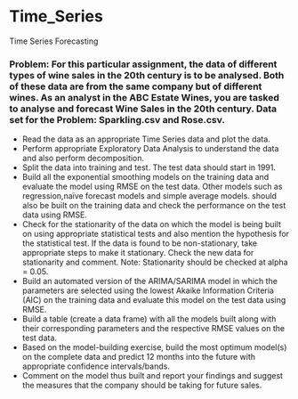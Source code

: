 # Time_Series
Time Series Forecasting

### Problem: For this particular assignment, the data of different types of wine sales in the 20th century is to be analysed. Both of these data are from the same company but of different wines. As an analyst in the ABC Estate Wines, you are tasked to analyse and forecast Wine Sales in the 20th century. Data set for the Problem: Sparkling.csv and Rose.csv.


- Read the data as an appropriate Time Series data and plot the data.
- Perform appropriate Exploratory Data Analysis to understand the data and also perform decomposition.
- Split the data into training and test. The test data should start in 1991.
- Build all the exponential smoothing models on the training data and evaluate the model using RMSE on the test data. Other models such as regression,naïve forecast models and simple average models. should also be built on the training data and check the performance on the test data using RMSE.
- Check for the stationarity of the data on which the model is being built on using appropriate statistical tests and also mention the hypothesis for the statistical test. If the data is found to be non-stationary, take appropriate steps to make it stationary. Check the new data for stationarity and comment. Note: Stationarity should be checked at alpha = 0.05.
- Build an automated version of the ARIMA/SARIMA model in which the parameters are selected using the lowest Akaike Information Criteria (AIC) on the training data and evaluate this model on the test data using RMSE.
- Build a table (create a data frame) with all the models built along with their corresponding parameters and the respective RMSE values on the test data.
- Based on the model-building exercise, build the most optimum model(s) on the complete data and predict 12 months into the future with appropriate confidence intervals/bands.
- Comment on the model thus built and report your findings and suggest the measures that the company should be taking for future sales.
